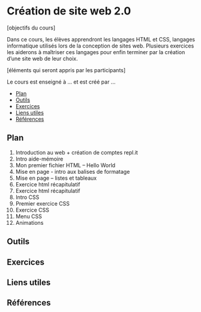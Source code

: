 # Création de site web 2.0

[objectifs du cours]

Dans ce cours, les élèves apprendront les langages HTML et CSS, langages informatique utilisés lors de la conception de sites web. Plusieurs exercices les aiderons à maîtriser ces langages pour enfin terminer par la création d’une site web de leur choix.

[éléments qui seront appris par les participants]

Le cours est enseigné à ... et est créé par ...

- [Plan](#plan)
- [Outils](#outils)
- [Exercices](#exercices)
- [Liens utiles](#liens-utiles)
- [Références](#references)

## Plan

1. Introduction au web + création de comptes repl.it
2. Intro aide-mémoire
3. Mon premier fichier HTML – Hello World
4. Mise en page - intro aux balises de formatage
5. Mise en page – listes et tableaux
6. Exercice html récapitulatif
7. Exercice html récapitulatif
8. Intro CSS
9. Premier exercice CSS
10. Exercice CSS
11. Menu CSS
12. Animations

## Outils

## Exercices

## Liens utiles

## Références